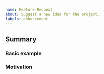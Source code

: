 ```yaml
---
name: Feature Request
about: Suggest a new idea for the project.
labels: enhancement
---
```


## Summary

<!-- Brief explanation of the feature. -->

### Basic example

<!-- Include a basic code example. Omit this section if it's not applicable. -->

### Motivation

<!-- Why are we doing this? What use cases does it support? What is the expected outcome? -->